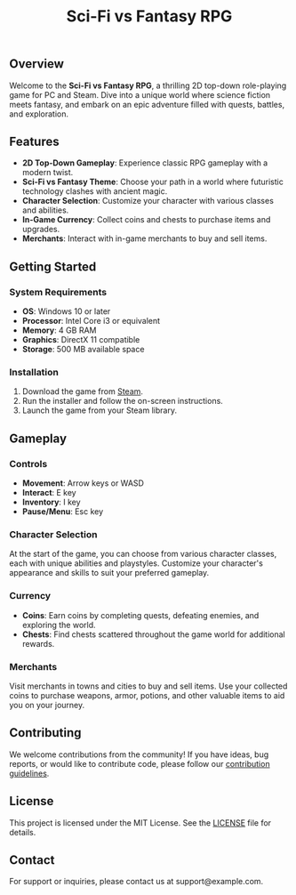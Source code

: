 <!DOCTYPE html>
<html lang="en">
<head>
    <meta charset="UTF-8">
    <meta name="viewport" content="width=device-width, initial-scale=1.0">
    <link type="text/css" rel="stylesheet" href="https://raw.githubusercontent.com/CyberGameX/Project-Scarlett/main/style.css" />
</head>
<body>
    <header>
        <h1>Sci-Fi vs Fantasy RPG</h1>
    </header>
    <div class="container">
        <section>
            <h2>Overview</h2>
            <p>Welcome to the <strong>Sci-Fi vs Fantasy RPG</strong>, a thrilling 2D top-down role-playing game for PC and Steam. Dive into a unique world where science fiction meets fantasy, and embark on an epic adventure filled with quests, battles, and exploration.</p>
        </section>
        <section>
            <h2>Features</h2>
            <ul>
                <li><strong>2D Top-Down Gameplay</strong>: Experience classic RPG gameplay with a modern twist.</li>
                <li><strong>Sci-Fi vs Fantasy Theme</strong>: Choose your path in a world where futuristic technology clashes with ancient magic.</li>
                <li><strong>Character Selection</strong>: Customize your character with various classes and abilities.</li>
                <li><strong>In-Game Currency</strong>: Collect coins and chests to purchase items and upgrades.</li>
                <li><strong>Merchants</strong>: Interact with in-game merchants to buy and sell items.</li>
            </ul>
        </section>
        <section>
            <h2>Getting Started</h2>
            <h3>System Requirements</h3>
            <ul>
                <li><strong>OS</strong>: Windows 10 or later</li>
                <li><strong>Processor</strong>: Intel Core i3 or equivalent</li>
                <li><strong>Memory</strong>: 4 GB RAM</li>
                <li><strong>Graphics</strong>: DirectX 11 compatible</li>
                <li><strong>Storage</strong>: 500 MB available space</li>
            </ul>
            <h3>Installation</h3>
            <ol>
                <li>Download the game from <a href="https://store.steampowered.com/">Steam</a>.</li>
                <li>Run the installer and follow the on-screen instructions.</li>
                <li>Launch the game from your Steam library.</li>
            </ol>
        </section>
        <section>
            <h2>Gameplay</h2>
            <h3>Controls</h3>
            <ul>
                <li><strong>Movement</strong>: Arrow keys or WASD</li>
                <li><strong>Interact</strong>: E key</li>
                <li><strong>Inventory</strong>: I key</li>
                <li><strong>Pause/Menu</strong>: Esc key</li>
            </ul>
            <h3>Character Selection</h3>
            <p>At the start of the game, you can choose from various character classes, each with unique abilities and playstyles. Customize your character's appearance and skills to suit your preferred gameplay.</p>
            <h3>Currency</h3>
            <ul>
                <li><strong>Coins</strong>: Earn coins by completing quests, defeating enemies, and exploring the world.</li>
                <li><strong>Chests</strong>: Find chests scattered throughout the game world for additional rewards.</li>
            </ul>
            <h3>Merchants</h3>
            <p>Visit merchants in towns and cities to buy and sell items. Use your collected coins to purchase weapons, armor, potions, and other valuable items to aid you on your journey.</p>
        </section>
        <section>
            <h2>Contributing</h2>
            <p>We welcome contributions from the community! If you have ideas, bug reports, or would like to contribute code, please follow our <a href="CONTRIBUTING.md">contribution guidelines</a>.</p>
        </section>
        <section>
            <h2>License</h2>
            <p>This project is licensed under the MIT License. See the <a href="LICENSE">LICENSE</a> file for details.</p>
        </section>
        <section>
            <h2>Contact</h2>
            <p>For support or inquiries, please contact us at support@example.com.</p>
        </section>
    </div>
</body>
</html>
